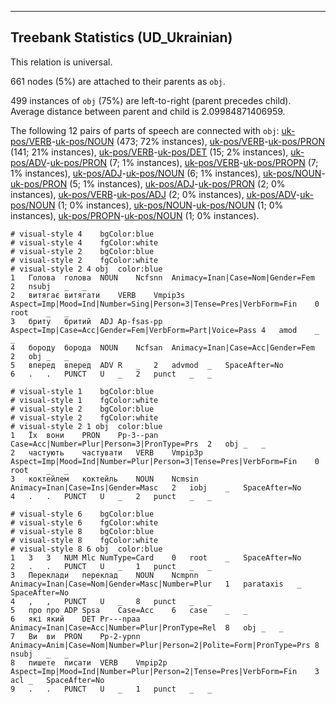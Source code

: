 

--------------------------------------------------------------------------------

## Treebank Statistics (UD_Ukrainian)

This relation is universal.

661 nodes (5%) are attached to their parents as `obj`.

499 instances of `obj` (75%) are left-to-right (parent precedes child).
Average distance between parent and child is 2.09984871406959.

The following 12 pairs of parts of speech are connected with `obj`: [uk-pos/VERB]()-[uk-pos/NOUN]() (473; 72% instances), [uk-pos/VERB]()-[uk-pos/PRON]() (141; 21% instances), [uk-pos/VERB]()-[uk-pos/DET]() (15; 2% instances), [uk-pos/ADV]()-[uk-pos/PRON]() (7; 1% instances), [uk-pos/VERB]()-[uk-pos/PROPN]() (7; 1% instances), [uk-pos/ADJ]()-[uk-pos/NOUN]() (6; 1% instances), [uk-pos/NOUN]()-[uk-pos/PRON]() (5; 1% instances), [uk-pos/ADJ]()-[uk-pos/PRON]() (2; 0% instances), [uk-pos/VERB]()-[uk-pos/ADJ]() (2; 0% instances), [uk-pos/ADV]()-[uk-pos/NOUN]() (1; 0% instances), [uk-pos/NOUN]()-[uk-pos/NOUN]() (1; 0% instances), [uk-pos/PROPN]()-[uk-pos/NOUN]() (1; 0% instances).


~~~ conllu
# visual-style 4	bgColor:blue
# visual-style 4	fgColor:white
# visual-style 2	bgColor:blue
# visual-style 2	fgColor:white
# visual-style 2 4 obj	color:blue
1	Голова	голова	NOUN	Ncfsnn	Animacy=Inan|Case=Nom|Gender=Fem	2	nsubj	_	_
2	витягає	витягати	VERB	Vmpip3s	Aspect=Imp|Mood=Ind|Number=Sing|Person=3|Tense=Pres|VerbForm=Fin	0	root	_	_
3	бриту	бритий	ADJ	Ap-fsas-pp	Aspect=Imp|Case=Acc|Gender=Fem|VerbForm=Part|Voice=Pass	4	amod	_	_
4	бороду	борода	NOUN	Ncfsan	Animacy=Inan|Case=Acc|Gender=Fem	2	obj	_	_
5	вперед	вперед	ADV	R	_	2	advmod	_	SpaceAfter=No
6	.	.	PUNCT	U	_	2	punct	_	_

~~~


~~~ conllu
# visual-style 1	bgColor:blue
# visual-style 1	fgColor:white
# visual-style 2	bgColor:blue
# visual-style 2	fgColor:white
# visual-style 2 1 obj	color:blue
1	Їх	вони	PRON	Pp-3--pan	Case=Acc|Number=Plur|Person=3|PronType=Prs	2	obj	_	_
2	частують	частувати	VERB	Vmpip3p	Aspect=Imp|Mood=Ind|Number=Plur|Person=3|Tense=Pres|VerbForm=Fin	0	root	_	_
3	коктейлем	коктейль	NOUN	Ncmsin	Animacy=Inan|Case=Ins|Gender=Masc	2	iobj	_	SpaceAfter=No
4	.	.	PUNCT	U	_	2	punct	_	_

~~~


~~~ conllu
# visual-style 6	bgColor:blue
# visual-style 6	fgColor:white
# visual-style 8	bgColor:blue
# visual-style 8	fgColor:white
# visual-style 8 6 obj	color:blue
1	3	3	NUM	Mlc	NumType=Card	0	root	_	SpaceAfter=No
2	.	.	PUNCT	U	_	1	punct	_	_
3	Переклади	переклад	NOUN	Ncmpnn	Animacy=Inan|Case=Nom|Gender=Masc|Number=Plur	1	parataxis	_	SpaceAfter=No
4	,	,	PUNCT	U	_	8	punct	_	_
5	про	про	ADP	Spsa	Case=Acc	6	case	_	_
6	які	який	DET	Pr---npaa	Animacy=Inan|Case=Acc|Number=Plur|PronType=Rel	8	obj	_	_
7	Ви	ви	PRON	Pp-2-ypnn	Animacy=Anim|Case=Nom|Number=Plur|Person=2|Polite=Form|PronType=Prs	8	nsubj	_	_
8	пишете	писати	VERB	Vmpip2p	Aspect=Imp|Mood=Ind|Number=Plur|Person=2|Tense=Pres|VerbForm=Fin	3	acl	_	SpaceAfter=No
9	.	.	PUNCT	U	_	1	punct	_	_

~~~


